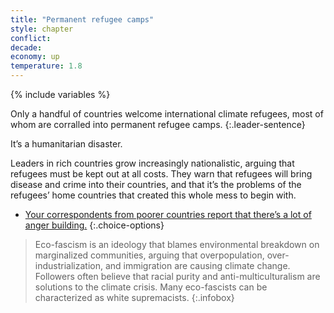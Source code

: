 ```yaml
---
title: "Permanent refugee camps"
style: chapter
conflict: 
decade: 
economy: up
temperature: 1.8
---
```


{% include variables %}

Only a handful of countries welcome international climate refugees, most of whom are corralled into permanent refugee camps. 
{:.leader-sentence}

It’s a humanitarian disaster.

Leaders in rich countries grow increasingly nationalistic, arguing that refugees must be kept out at all costs. They warn that refugees will bring disease and crime into their countries, and that it’s the problems of the refugees’ home countries that created this whole mess to begin with.

- [Your correspondents from poorer countries report that there’s a lot of anger building.](chapter_global-south-uprising-and-slow-fade.html)
{:.choice-options}

> Eco-fascism is an ideology that blames environmental breakdown on marginalized communities, arguing that overpopulation, over-industrialization, and immigration are causing climate change. Followers often believe that racial purity and anti-multiculturalism are solutions to the climate crisis. Many eco-fascists can be characterized as white supremacists.
{:.infobox}
